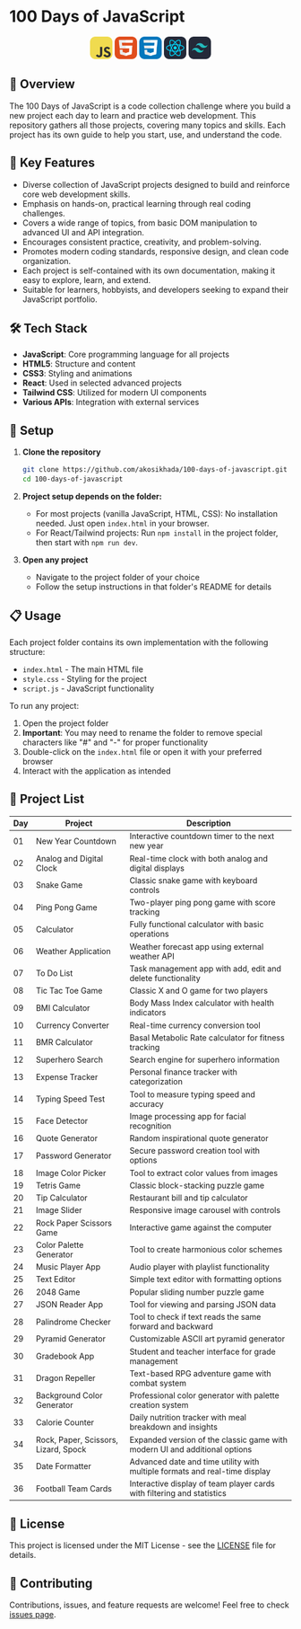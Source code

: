 # 100 Days of JavaScript

<div align="center">
   <img src="assets/js.png" width="40" alt="JavaScript">
   <img src="assets/html.png" width="40" alt="HTML">
   <img src="assets/css.png" width="40" alt="CSS">
   <img src="assets/react.png" width="40" alt="React">
   <img src="assets/tailwind.png" width="40" alt="Tailwind">
</div>

## 📝 Overview

The 100 Days of JavaScript is a code collection challenge where you build a new project each day to learn and practice web development. This repository gathers all those projects, covering many topics and skills. Each project has its own guide to help you start, use, and understand the code.

## 🔑 Key Features

- Diverse collection of JavaScript projects designed to build and reinforce core web development skills.
- Emphasis on hands-on, practical learning through real coding challenges.
- Covers a wide range of topics, from basic DOM manipulation to advanced UI and API integration.
- Encourages consistent practice, creativity, and problem-solving.
- Promotes modern coding standards, responsive design, and clean code organization.
- Each project is self-contained with its own documentation, making it easy to explore, learn, and extend.
- Suitable for learners, hobbyists, and developers seeking to expand their JavaScript portfolio.

## 🛠️ Tech Stack

- **JavaScript**: Core programming language for all projects
- **HTML5**: Structure and content
- **CSS3**: Styling and animations
- **React**: Used in selected advanced projects
- **Tailwind CSS**: Utilized for modern UI components
- **Various APIs**: Integration with external services

## 🚀 Setup

1. **Clone the repository**

   ```bash
   git clone https://github.com/akosikhada/100-days-of-javascript.git
   cd 100-days-of-javascript
   ```

2. **Project setup depends on the folder:**

   - For most projects (vanilla JavaScript, HTML, CSS): No installation needed. Just open `index.html` in your browser.
   - For React/Tailwind projects: Run `npm install` in the project folder, then start with `npm run dev`.

3. **Open any project**
   - Navigate to the project folder of your choice
   - Follow the setup instructions in that folder's README for details

## 📋 Usage

Each project folder contains its own implementation with the following structure:

- `index.html` - The main HTML file
- `style.css` - Styling for the project
- `script.js` - JavaScript functionality

To run any project:

1. Open the project folder
2. **Important**: You may need to rename the folder to remove special characters like "#" and "-" for proper functionality
3. Double-click on the `index.html` file or open it with your preferred browser
4. Interact with the application as intended

## 📂 Project List

| Day | Project                              | Description                                                                |
| --- | ------------------------------------ | -------------------------------------------------------------------------- |
| 01  | New Year Countdown                   | Interactive countdown timer to the next new year                           |
| 02  | Analog and Digital Clock             | Real-time clock with both analog and digital displays                      |
| 03  | Snake Game                           | Classic snake game with keyboard controls                                  |
| 04  | Ping Pong Game                       | Two-player ping pong game with score tracking                              |
| 05  | Calculator                           | Fully functional calculator with basic operations                          |
| 06  | Weather Application                  | Weather forecast app using external weather API                            |
| 07  | To Do List                           | Task management app with add, edit and delete functionality                |
| 08  | Tic Tac Toe Game                     | Classic X and O game for two players                                       |
| 09  | BMI Calculator                       | Body Mass Index calculator with health indicators                          |
| 10  | Currency Converter                   | Real-time currency conversion tool                                         |
| 11  | BMR Calculator                       | Basal Metabolic Rate calculator for fitness tracking                       |
| 12  | Superhero Search                     | Search engine for superhero information                                    |
| 13  | Expense Tracker                      | Personal finance tracker with categorization                               |
| 14  | Typing Speed Test                    | Tool to measure typing speed and accuracy                                  |
| 15  | Face Detector                        | Image processing app for facial recognition                                |
| 16  | Quote Generator                      | Random inspirational quote generator                                       |
| 17  | Password Generator                   | Secure password creation tool with options                                 |
| 18  | Image Color Picker                   | Tool to extract color values from images                                   |
| 19  | Tetris Game                          | Classic block-stacking puzzle game                                         |
| 20  | Tip Calculator                       | Restaurant bill and tip calculator                                         |
| 21  | Image Slider                         | Responsive image carousel with controls                                    |
| 22  | Rock Paper Scissors Game             | Interactive game against the computer                                      |
| 23  | Color Palette Generator              | Tool to create harmonious color schemes                                    |
| 24  | Music Player App                     | Audio player with playlist functionality                                   |
| 25  | Text Editor                          | Simple text editor with formatting options                                 |
| 26  | 2048 Game                            | Popular sliding number puzzle game                                         |
| 27  | JSON Reader App                      | Tool for viewing and parsing JSON data                                     |
| 28  | Palindrome Checker                   | Tool to check if text reads the same forward and backward                  |
| 29  | Pyramid Generator                    | Customizable ASCII art pyramid generator                                   |
| 30  | Gradebook App                        | Student and teacher interface for grade management                         |
| 31  | Dragon Repeller                      | Text-based RPG adventure game with combat system                           |
| 32  | Background Color Generator           | Professional color generator with palette creation system                  |
| 33  | Calorie Counter                      | Daily nutrition tracker with meal breakdown and insights                   |
| 34  | Rock, Paper, Scissors, Lizard, Spock | Expanded version of the classic game with modern UI and additional options |
| 35  | Date Formatter                       | Advanced date and time utility with multiple formats and real-time display |
| 36  | Football Team Cards                  | Interactive display of team player cards with filtering and statistics     |

## 📝 License

This project is licensed under the MIT License - see the [LICENSE](LICENSE) file for details.

## 🤝 Contributing

Contributions, issues, and feature requests are welcome! Feel free to check [issues page](https://github.com/akosikhada/100-days-of-javascript/issues).
